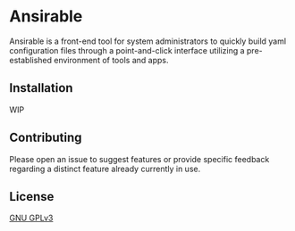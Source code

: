 # Ansirable

Ansirable is a front-end tool for system administrators to quickly build yaml configuration files through a point-and-click interface utilizing a pre-established environment of tools and apps.

## Installation

WIP

## Contributing

Please open an issue to suggest features or provide specific feedback regarding a distinct feature already currently in use.

## License

[GNU GPLv3](https://www.gnu.org/licenses/gpl-3.0.html)